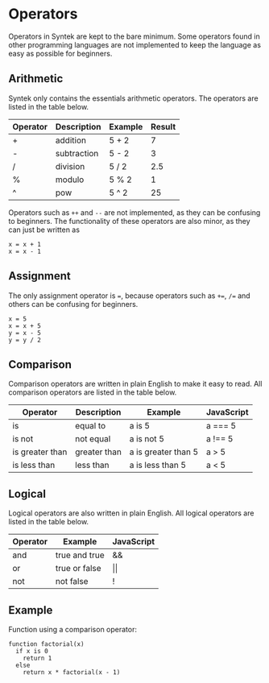 # Operators
Operators in Syntek are kept to the bare minimum. Some operators found in other programming languages are not implemented to keep the language as easy as possible for beginners.

## Arithmetic
Syntek only contains the essentials arithmetic operators. The operators are listed in the table below.

| Operator | Description | Example | Result |
|----------|-------------|---------|--------|
| +        | addition    | 5 + 2   | 7      |
| -        | subtraction | 5 - 2   | 3      |
| /        | division    | 5 / 2   | 2.5    |
| %        | modulo      | 5 % 2   | 1      |
| ^        | pow         | 5 ^ 2   | 25     |

Operators such as `++` and `--` are not implemented, as they can be confusing to beginners. The functionality of these operators are also minor, as they can just be written as
```
x = x + 1
x = x - 1
```

## Assignment
The only assignment operator is `=`, because operators such as `+=`, `/=` and others can be confusing for beginners.
```
x = 5
x = x + 5
y = x - 5
y = y / 2
```

## Comparison
Comparison operators are written in plain English to make it easy to read. All comparison operators are listed in the table below.

| Operator        | Description  | Example             | JavaScript |
|-----------------|--------------|---------------------|------------|
| is              | equal to     | a is 5              | a === 5    |
| is not          | not equal    | a is not 5          | a !== 5    |
| is greater than | greater than | a is greater than 5 | a > 5      |
| is less than    | less than    | a is less than 5    | a < 5      |

## Logical
Logical operators are also written in plain English. All logical operators are listed in the table below.

| Operator | Example       | JavaScript |
|----------|---------------|------------|
| and      | true and true | &&         |
| or       | true or false | \|\|       |
| not      | not false     | !          |

## Example
Function using a comparison operator:
```
function factorial(x)
  if x is 0
    return 1
  else
    return x * factorial(x - 1)
```
